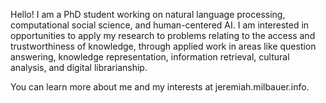 Hello! I am a PhD student working on natural language processing, computational social science, and human-centered AI.
I am interested in opportunities to apply my research to problems relating to the access and trustworthiness of knowledge, through applied work in areas like question answering, knowledge representation, information retrieval, cultural analysis, and digital librarianship.

You can learn more about me and my interests at jeremiah.milbauer.info.
